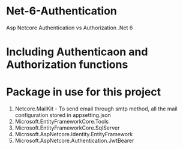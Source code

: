 # Net-6-Authentication
Asp Netcore Authentication vs Authorization .Net 6
# Including Authenticaon and Authorization functions
# Package in use for this project
1. Netcore.MailKit - To send email through smtp method, all the mail configuration stored in appsetting.json
2. Microsoft.EntityFrameworkCore.Tools
3. Microsoft.EntityFrameworkCore.SqlServer
4. Microsoft.AspNetcore.Identity.EntityFramework
5. Microsoft.AspNetcore.Authentication.JwtBearer

